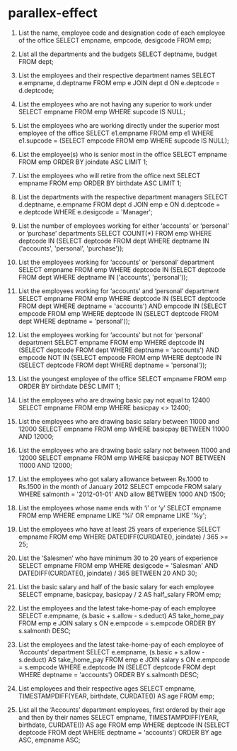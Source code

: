 # parallex-effect

1. List the name, employee code and designation code of each employee of the office
SELECT empname, empcode, desigcode FROM emp;

2. List all the departments and the budgets
SELECT deptname, budget FROM dept;

3. List the employees and their respective department names
SELECT e.empname, d.deptname FROM emp e JOIN dept d ON e.deptcode = d.deptcode;

4. List the employees who are not having any superior to work under
SELECT empname FROM emp WHERE supcode IS NULL;

5. List the employees who are working directly under the superior most employee of the office
SELECT e1.empname FROM emp e1 WHERE e1.supcode = (SELECT empcode FROM emp WHERE supcode IS NULL);

6. List the employee(s) who is senior most in the office
SELECT empname FROM emp ORDER BY joindate ASC LIMIT 1;

7. List the employees who will retire from the office next
SELECT empname FROM emp ORDER BY birthdate ASC LIMIT 1;

8. List the departments with the respective department managers
SELECT d.deptname, e.empname FROM dept d JOIN emp e ON d.deptcode = e.deptcode WHERE e.desigcode = 'Manager';

9. List the number of employees working for either ‘accounts’ or ‘personal’ or ‘purchase’ departments
SELECT COUNT(*) FROM emp WHERE deptcode IN (SELECT deptcode FROM dept WHERE deptname IN ('accounts', 'personal', 'purchase'));

10. List the employees working for ‘accounts’ or ‘personal’ department
SELECT empname FROM emp WHERE deptcode IN (SELECT deptcode FROM dept WHERE deptname IN ('accounts', 'personal'));

11. List the employees working for ‘accounts’ and ‘personal’ department
SELECT empname FROM emp WHERE deptcode IN (SELECT deptcode FROM dept WHERE deptname = 'accounts') AND empcode IN (SELECT empcode FROM emp WHERE deptcode IN (SELECT deptcode FROM dept WHERE deptname = 'personal'));

12. List the employees working for ‘accounts’ but not for ‘personal’ department
SELECT empname FROM emp WHERE deptcode IN (SELECT deptcode FROM dept WHERE deptname = 'accounts') AND empcode NOT IN (SELECT empcode FROM emp WHERE deptcode IN (SELECT deptcode FROM dept WHERE deptname = 'personal'));

13. List the youngest employee of the office
SELECT empname FROM emp ORDER BY birthdate DESC LIMIT 1;

14. List the employees who are drawing basic pay not equal to 12400
SELECT empname FROM emp WHERE basicpay <> 12400;

15. List the employees who are drawing basic salary between 11000 and 12000
SELECT empname FROM emp WHERE basicpay BETWEEN 11000 AND 12000;

16. List the employees who are drawing basic salary not between 11000 and 12000
SELECT empname FROM emp WHERE basicpay NOT BETWEEN 11000 AND 12000;

17. List the employees who got salary allowance between Rs.1000 to Rs.1500 in the month of January 2012
SELECT empcode FROM salary WHERE salmonth = '2012-01-01' AND allow BETWEEN 1000 AND 1500;

18. List the employees whose name ends with ‘i’ or ‘y’
SELECT empname FROM emp WHERE empname LIKE '%i' OR empname LIKE '%y';

19. List the employees who have at least 25 years of experience
SELECT empname FROM emp WHERE DATEDIFF(CURDATE(), joindate) / 365 >= 25;

20. List the ‘Salesmen’ who have minimum 30 to 20 years of experience
SELECT empname FROM emp WHERE desigcode = 'Salesman' AND DATEDIFF(CURDATE(), joindate) / 365 BETWEEN 20 AND 30;

21. List the basic salary and half of the basic salary for each employee
SELECT empname, basicpay, basicpay / 2 AS half_salary FROM emp;

22. List the employees and the latest take-home-pay of each employee
SELECT e.empname, (s.basic + s.allow - s.deduct) AS take_home_pay FROM emp e JOIN salary s ON e.empcode = s.empcode ORDER BY s.salmonth DESC;

23. List the employees and the latest take-home-pay of each employee of ‘Accounts’ department
SELECT e.empname, (s.basic + s.allow - s.deduct) AS take_home_pay FROM emp e JOIN salary s ON e.empcode = s.empcode WHERE e.deptcode IN (SELECT deptcode FROM dept WHERE deptname = 'accounts') ORDER BY s.salmonth DESC;

24. List employees and their respective ages
SELECT empname, TIMESTAMPDIFF(YEAR, birthdate, CURDATE()) AS age FROM emp;

25. List all the ‘Accounts’ department employees, first ordered by their age and then by their names
SELECT empname, TIMESTAMPDIFF(YEAR, birthdate, CURDATE()) AS age FROM emp WHERE deptcode IN (SELECT deptcode FROM dept WHERE deptname = 'accounts') ORDER BY age ASC, empname ASC;
